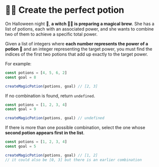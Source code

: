 # 🧙‍♀️ **Create the perfect potion**

On Halloween night 🎃, **a witch 🧙‍♀️ is preparing a magical brew**. She has a list of potions, each with an associated power, and she wants to combine two of them to achieve a specific total power.

Given a list of integers where **each number represents the power of a potion 🧪** and an integer representing the target power, you must find the indices of the first two potions that add up exactly to the target power.

For example:

```javascript
const potions = [4, 5, 6, 2]
const goal = 8

createMagicPotion(potions, goal) // [2, 3]
```

If no combination is found, return `undefined`.

```javascript
const potions = [1, 2, 3, 4]
const goal = 9

createMagicPotion(potions, goal) // undefined
```

If there is more than one possible combination, select the one whose **second potion appears first in the list**.

```javascript
const potions = [1, 2, 3, 4]
const goal = 5

createMagicPotion(potions, goal) // [1, 2]
// it could also be [0, 3] but there is an earlier combination
```
